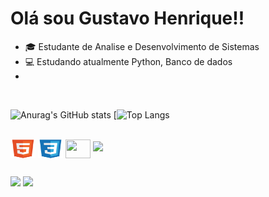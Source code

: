 # Olá sou Gustavo Henrique!!

- 🎓 Estudante de Analise e Desenvolvimento de Sistemas
- 💻 Estudando atualmente Python, Banco de dados
- 
<br>

![Anurag's GitHub stats](https://github-readme-stats.vercel.app/api?username=gustavosantt&show_icons=true&theme=dracula)
[![Top Langs](https://github-readme-stats.vercel.app/api/top-langs/?username=gustavosantt&layout=compact)

<div style="display: inline_block"><br>
  <img align="center" height="30" width="40" src="https://raw.githubusercontent.com/devicons/devicon/master/icons/html5/html5-original.svg">
  <img align="center" height="30" width="40" src="https://raw.githubusercontent.com/devicons/devicon/master/icons/css3/css3-original.svg">
  <img align="center" height="30" width="40" src="https://www.svgrepo.com/show/376344/python.svg">
  <img aling =!center" heigh="40" width="30" src="https://docmanagement.com.br/wp-content/uploads/2012/07/banco-de-dados.jpg">
</div>

##

<div> 
  <a href="https://www.linkedin.com/in/gustavo-henrique-61a895215/" target="_blank"><img src="https://img.shields.io/badge/-LinkedIn-%230077B5?style=for-the-badge&logo=linkedin&logoColor=white" target="_blank"></a> 
  <a href = "https://mail.google.com/mail/u/0/?pli=1#inbox"><img src="https://img.shields.io/badge/-Gmail-%23333?style=for-the-badge&logo=gmail&logoColor=white" target="_blank"></a>
</div>
